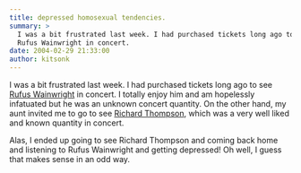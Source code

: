 ```yaml
---
title: depressed homosexual tendencies.
summary: >
  I was a bit frustrated last week. I had purchased tickets long ago to see
  Rufus Wainwright in concert.
date: 2004-02-29 21:33:00
author: kitsonk
---
```


I was a bit frustrated last week. I had purchased tickets long ago to see
[Rufus Wainwright](http://www.rufuswainwright.com/) in concert. I totally enjoy
him and am hopelessly infatuated but he was an unknown concert quantity. On the
other hand, my aunt invited me to go to see
[Richard Thompson](http://www.richardthompson-music.com/), which was a very well
liked and known quantity in concert.

Alas, I ended up going to see Richard Thompson and coming back home and
listening to Rufus Wainwright and getting depressed! Oh well, I guess that makes
sense in an odd way.
